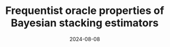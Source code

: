 ---
title: "Frequentist oracle properties of Bayesian stacking estimators"
collection: talks
type: "Conference presentation"
permalink: /talks/jsm24
venue: "Joint Statistical Meetings"
date: 2024-08-08
location: "Portland, Oregon. USA."
---